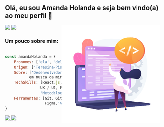 ## Olá, eu sou Amanda Holanda e seja bem vindo(a) ao meu perfil 👋
<img align='right' src="img/readme-programming.png" width="320px">

<div align="left">  
  <a align="right" href="https://www.linkedin.com/in/amandaholanda/" target="_blank"><img src="https://img.shields.io/badge/-LinkedIn-%230077B5?style=for-the-badge&logo=linkedin&logoColor=white" target="_blank"></a> 
  <a align="right" href="mailto:amandaholanda_@hotmail.com" target="_blank"><img src="https://img.shields.io/badge/Microsoft_Outlook-0078D4?style=for-the-badge&logo=microsoft-outlook&logoColor=white" target="_blank"></a>  
</div>
 
<div align="left">
  
 ### **Um pouco sobre mim:** 

```javascript

const amandaHolanda = {
    Pronomes: ['ela', 'dela'],
    Origem: ['Teresina-Piauí'],
    Sobre: ['Desenvolvedora Front-end formada pela Laboratoria
           em busca da minha primeira oportunidade na área'],
    TechSkills: [React.js, Javascript, CSS3, HTML5, Node.js, 
                UX / UI, Firebase, Jest, 'Product Design', 
                'Metodologias Ágeis'],
    Ferramentas: [Git, GitHub, 'GitHub Projects', Trello, 
                  Figma,'Visual Studio Code', 'Metro Retro']    
}

``` 
</div>

<div>
<a href="https://github.com/amanda-holanda">
<img height="165em" src="https://github-readme-stats.vercel.app/api/top-langs/?username=amanda-holanda&layout=compact&langs_count=7&theme=apprentice"/>
<img height="165em" src="https://github-readme-stats.vercel.app/api?username=amanda-holanda&show_icons=true&theme=apprentice&include_all_commits=true&count_private=true"/>
</div>
